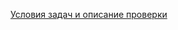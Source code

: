 [Условия задач и описание проверки](https://gitlab.com/VladimirVolodya/mipt_algo_base_2021_problems)
